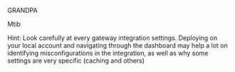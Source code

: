 GRANDPA

Mtib

Hint: Look carefully at every gateway integration settings. Deploying on your local account and navigating through the dashboard may help a lot on identifying misconfigurations in the integration, as well as why some settings are very specific (caching and others)

